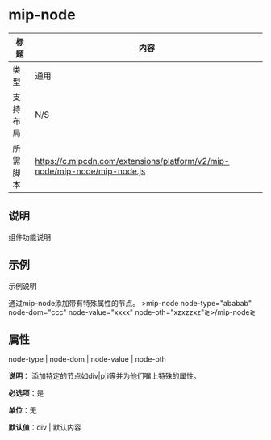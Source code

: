 # mip-node

标题|内容
----|----
类型|通用
支持布局|N/S
所需脚本| https://c.mipcdn.com/extensions/platform/v2/mip-node/mip-node/mip-node.js

## 说明

组件功能说明
## 示例

示例说明

通过mip-node添加带有特殊属性的节点。
&gt;mip-node node-type="ababab" node-dom="ccc" node-value="xxxx" node-oth="xzxzzxz"&gl;&gt;/mip-node&gl;
## 属性
node-type | node-dom | node-value | node-oth

**说明**：
添加特定的节点如div|p|i等并为他们嘱上特殊的属性。 

**必选项**：是

**单位**：无

**默认值**：div | 默认内容
